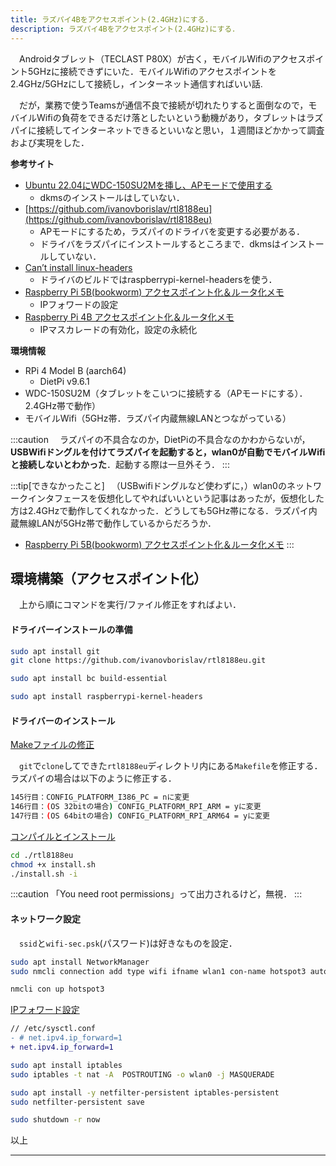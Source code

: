 ```yaml
---
title: ラズパイ4Bをアクセスポイント(2.4GHz)にする．
description: ラズパイ4Bをアクセスポイント(2.4GHz)にする．
---
```

　Androidタブレット（TECLAST P80X）が古く，モバイルWifiのアクセスポイント5GHzに接続できずにいた．モバイルWifiのアクセスポイントを2.4GHz/5GHzにして接続し，インターネット通信すればいい話.

　だが，業務で使うTeamsが通信不良で接続が切れたりすると面倒なので，モバイルWifiの負荷をできるだけ落としたいという動機があり，タブレットはラズパイに接続してインターネットできるといいなと思い，１週間ほどかかって調査および実現をした．

**参考サイト**
- [Ubuntu 22.04にWDC-150SU2Mを挿し、APモードで使用する](https://lvnkae.tumblr.com/post/744059254067068928/ubuntu-2204%E3%81%ABwdc-150su2m%E3%82%92%E6%8C%BF%E3%81%97ap%E3%83%A2%E3%83%BC%E3%83%89%E3%81%A7%E4%BD%BF%E7%94%A8%E3%81%99%E3%82%8B)
  - dkmsのインストールはしていない．
- [https://github.com/ivanovborislav/rtl8188eu](https://github.com/ivanovborislav/rtl8188eu)
  - APモードにするため，ラズパイのドライバを変更する必要がある．
  - ドライバをラズパイにインストールするところまで．dkmsはインストールしていない．
- [Can’t install linux-headers](https://dietpi.com/forum/t/cant-install-linux-headers/6328)
  - ドライバのビルドではraspberrypi-kernel-headersを使う．
- [Raspberry Pi 5B(bookworm) アクセスポイント化＆ルータ化メモ](https://qiita.com/d-ebi/items/2b8e6113690f24487c3e)
  - IPフォワードの設定
- [Raspberry Pi 4B アクセスポイント化＆ルータ化メモ](https://qiita.com/d-ebi/items/00fa2d173601d44f8c94)
  - IPマスカレードの有効化，設定の永続化

**環境情報**
- RPi 4 Model B (aarch64)
  - DietPi v9.6.1
- WDC-150SU2M（タブレットをこいつに接続する（APモードにする）．2.4GHz帯で動作）
- モバイルWifi（5GHz帯．ラズパイ内蔵無線LANとつながっている）

:::caution
　ラズパイの不具合なのか，DietPiの不具合なのかわからないが，**USBWifiドングルを付けてラズパイを起動すると，wlan0が自動でモバイルWifiと接続しないとわかった**．起動する際は一旦外そう．
:::

:::tip[できなかったこと]
　（USBwifiドングルなど使わずに，）wlan0のネットワークインタフェースを仮想化してやればいいという記事はあったが，仮想化した方は2.4GHzで動作してくれなかった．どうしても5GHz帯になる．ラズパイ内蔵無線LANが5GHz帯で動作しているからだろうか．
- [Raspberry Pi 5B(bookworm) アクセスポイント化＆ルータ化メモ](https://qiita.com/d-ebi/items/2b8e6113690f24487c3e)
:::


## 環境構築（アクセスポイント化）
　上から順にコマンドを実行/ファイル修正をすればよい．

#### ドライバーインストールの準備
```bash title="ドライバのソースをダウンロード"
sudo apt install git
git clone https://github.com/ivanovborislav/rtl8188eu.git
```

```bash title="不足パッケージのインストール"
sudo apt install bc build-essential
```

```bash title="Linuxヘッダーのインストール"
sudo apt install raspberrypi-kernel-headers
```

#### ドライバーのインストール
<u>Makeファイルの修正</u>

　`git`で`clone`してできた`rtl8188eu`ディレクトリ内にある`Makefile`を修正する．ラズパイの場合は以下のように修正する．
```bash frame="none"
145行目：CONFIG_PLATFORM_I386_PC = nに変更
146行目：(OS 32bitの場合) CONFIG_PLATFORM_RPI_ARM = yに変更
147行目：(OS 64bitの場合) CONFIG_PLATFORM_RPI_ARM64 = yに変更
```

<u>コンパイルとインストール</u>

```bash title="コンパイルとインストール"
cd ./rtl8188eu
chmod +x install.sh
./install.sh -i
```

:::caution
「You need root permissions」って出力されるけど，無視．
:::

#### ネットワーク設定
　`ssid`と`wifi-sec.psk`(パスワード)は好きなものを設定．
```bash title="プロファイル作成・設定"
sudo apt install NetworkManager
sudo nmcli connection add type wifi ifname wlan1 con-name hotspot3 autoconnect yes ssid dietpi-ap3 802-11-wireless.mode ap 802-11-wireless.band bg ipv4.method shared ipv4.address 192.168.2.1/24 wifi-sec.key-mgmt wpa-psk wifi-sec.pairwise ccmp wifi-sec.proto rsn wifi-sec.psk "password"
```

```bash title="アクティベート"
nmcli con up hotspot3
```

<u>IPフォワード設定</u>
```diff
// /etc/sysctl.conf
- # net.ipv4.ip_forward=1
+ net.ipv4.ip_forward=1
```

```bash title="IPマスカレード設定"
sudo apt install iptables
sudo iptables -t nat -A  POSTROUTING -o wlan0 -j MASQUERADE
```

```bash title="設定の永続化"
sudo apt install -y netfilter-persistent iptables-persistent
sudo netfilter-persistent save
```

```bash title="端末(ラズパイ)の再起動"
sudo shutdown -r now
```

以上
***
